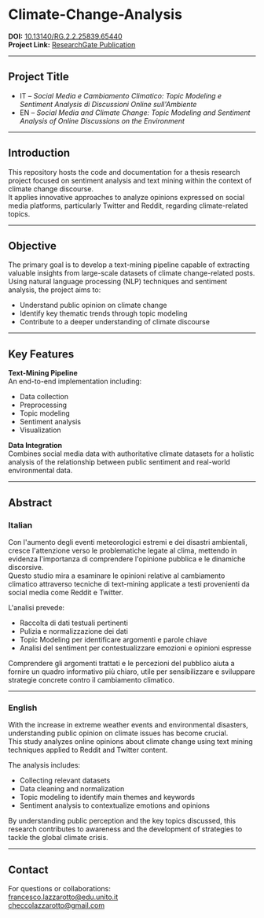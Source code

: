 # Climate-Change-Analysis

**DOI:** [10.13140/RG.2.2.25839.65440](https://dx.doi.org/10.13140/RG.2.2.25839.65440)  
**Project Link:** [ResearchGate Publication](https://www.researchgate.net/publication/382276925_Social_Media_e_Cambiamento_Climatico_Topic_Modeling_e_Sentiment_Analysis_di_Discussioni_Online_sull'Ambiente)

---

## Project Title

- IT – *Social Media e Cambiamento Climatico: Topic Modeling e Sentiment Analysis di Discussioni Online sull'Ambiente*  
- EN – *Social Media and Climate Change: Topic Modeling and Sentiment Analysis of Online Discussions on the Environment*

---

## Introduction

This repository hosts the code and documentation for a thesis research project focused on sentiment analysis and text mining within the context of climate change discourse.  
It applies innovative approaches to analyze opinions expressed on social media platforms, particularly Twitter and Reddit, regarding climate-related topics.

---

## Objective

The primary goal is to develop a text-mining pipeline capable of extracting valuable insights from large-scale datasets of climate change-related posts.  
Using natural language processing (NLP) techniques and sentiment analysis, the project aims to:

- Understand public opinion on climate change  
- Identify key thematic trends through topic modeling  
- Contribute to a deeper understanding of climate discourse

---

## Key Features

**Text-Mining Pipeline**  
An end-to-end implementation including:
- Data collection  
- Preprocessing  
- Topic modeling  
- Sentiment analysis  
- Visualization

**Data Integration**  
Combines social media data with authoritative climate datasets for a holistic analysis of the relationship between public sentiment and real-world environmental data.

---

## Abstract

### Italian

Con l'aumento degli eventi meteorologici estremi e dei disastri ambientali, cresce l'attenzione verso le problematiche legate al clima, mettendo in evidenza l'importanza di comprendere l'opinione pubblica e le dinamiche discorsive.  
Questo studio mira a esaminare le opinioni relative al cambiamento climatico attraverso tecniche di text-mining applicate a testi provenienti da social media come Reddit e Twitter.

L'analisi prevede:
- Raccolta di dati testuali pertinenti  
- Pulizia e normalizzazione dei dati  
- Topic Modeling per identificare argomenti e parole chiave  
- Analisi del sentiment per contestualizzare emozioni e opinioni espresse

Comprendere gli argomenti trattati e le percezioni del pubblico aiuta a fornire un quadro informativo più chiaro, utile per sensibilizzare e sviluppare strategie concrete contro il cambiamento climatico.

---

### English

With the increase in extreme weather events and environmental disasters, understanding public opinion on climate issues has become crucial.  
This study analyzes online opinions about climate change using text mining techniques applied to Reddit and Twitter content.

The analysis includes:
- Collecting relevant datasets  
- Data cleaning and normalization  
- Topic modeling to identify main themes and keywords  
- Sentiment analysis to contextualize emotions and opinions

By understanding public perception and the key topics discussed, this research contributes to awareness and the development of strategies to tackle the global climate crisis.

---

## Contact

For questions or collaborations:  
francesco.lazzarotto@edu.unito.it  
checcolazzarotto@gmail.com
